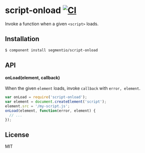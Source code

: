 # script-onload  [![CI][ci-badge]][ci-link]

Invoke a function when a given `<script>` loads.

## Installation

```bash
$ component install segmentio/script-onload
```

## API

#### onLoad(element, callback)

When the given `element` loads, invoke `callback` with `error, element`.

```js
var onLoad = require('script-onload');
var element = document.createElement('script');
element.src = '/my-script.js';
onLoad(element, function(error, element) {
  // ...
});
```

## License

MIT

[ci-link]: https://circleci.com/gh/segmentio/script-onload
[ci-badge]: https://circleci.com/gh/segmentio/script-onload.svg?style=svg
